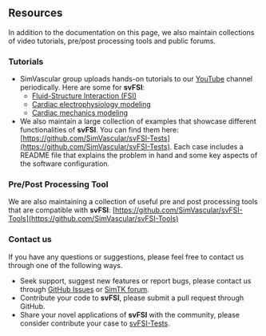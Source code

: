 ## Resources

In addition to the documentation on this page, we also maintain collections of video tutorials, pre/post processing tools and public forums.

### Tutorials

- SimVascular group uploads hands-on tutorials to our [YouTube](https://www.youtube.com/channel/UCT61XgTRqpfb39Hyio9IqGQ) channel periodically. Here are some for **svFSI**:
  - [Fluid-Structure Interaction (FSI)](https://www.youtube.com/watch?v=QIpyThIAD7k)
  - [Cardiac electrophysiology modeling](https://www.youtube.com/watch?v=TCK3SmGwBa8)
  - [Cardiac mechanics modeling](https://www.youtube.com/watch?v=Jm3VSi6Aci8)
- We also maintain a large collection of examples that showcase different functionalities of **svFSI**. You can find them here: [https://github.com/SimVascular/svFSI-Tests](https://github.com/SimVascular/svFSI-Tests). Each case includes a README file that explains the problem in hand and some key aspects of the software configuration.

### Pre/Post Processing Tool

We are also maintaining a collection of useful pre and post processing tools that are compatible with **svFSI**:
[https://github.com/SimVascular/svFSI-Tools](https://github.com/SimVascular/svFSI-Tools)

### Contact us

If you have any questions or suggestions, please feel free to contact us through one of the following ways.

- Seek support, suggest new features or report bugs, please contact us through [GitHub Issues](https://github.com/SimVascular/svFSI/issues) or [SimTK forum](https://simtk.org/plugins/phpBB/indexPhpbb.php?f=188).
- Contribute your code to **svFSI**, please submit a pull request through GitHub.
- Share your novel applications of **svFSI** with the community, please consider contribute your case to [svFSI-Tests](https://github.com/SimVascular/svFSI-Tests).
